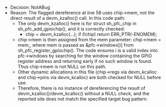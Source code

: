 - Decision: NotABug
- Reason: The flagged dereference at line 58 uses chip->mem, not the direct result of a devm_kzalloc() call. In this code path:
  - The only devm_kzalloc() here is for struct sh_pfc_chip in sh_pfc_add_gpiochip(), and it is correctly checked:
    - chip = devm_kzalloc(...); if (!chip) return ERR_PTR(-ENOMEM);
  - chip->mem is then assigned from the mem parameter: chip->mem = mem;, where mem is passed as &pfc->windows[i] from sh_pfc_register_gpiochip(). The code ensures i is a valid index into pfc->windows by searching for the window containing the GPIO register address and returning early if no such window is found. Thus chip->mem is not NULL on this path.
  - Other dynamic allocations in this file (chip->regs via devm_kcalloc and chip->pins via devm_kcalloc) are both checked for NULL before use.
  - Therefore, there is no instance of dereferencing the result of devm_kzalloc()/devm_kcalloc() without a NULL check, and the reported site does not match the specified target bug pattern.
